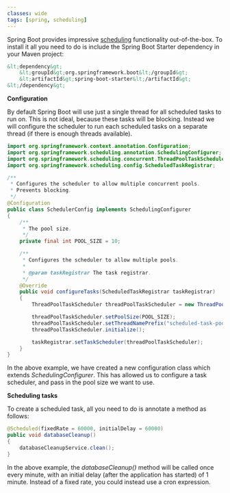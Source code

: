 ```yaml
---
classes: wide
tags: [spring, scheduling]
---
```

Spring Boot provides impressive <a href="https://spring.io/guides/gs/scheduling-tasks/">scheduling</a> functionality out-of-the-box. To install it all you need to do is include the Spring Boot Starter dependency in your Maven project:

```xml
&lt;dependency&gt;
    &lt;groupId&gt;org.springframework.boot&lt;/groupId&gt;
    &lt;artifactId&gt;spring-boot-starter&lt;/artifactId&gt;
&lt;/dependency&gt;
```

<strong>Configuration</strong>

By default Spring Boot will use just a single thread for all scheduled tasks to run on. This is not ideal, because these tasks will be blocking. Instead we will configure the scheduler to run each scheduled tasks on a separate thread (if there is enough threads available).

```java
import org.springframework.context.annotation.Configuration;
import org.springframework.scheduling.annotation.SchedulingConfigurer;
import org.springframework.scheduling.concurrent.ThreadPoolTaskScheduler;
import org.springframework.scheduling.config.ScheduledTaskRegistrar;

/**
 * Configures the scheduler to allow multiple concurrent pools.
 * Prevents blocking.
 */
@Configuration
public class SchedulerConfig implements SchedulingConfigurer
{
    /**
     * The pool size.
     */
    private final int POOL_SIZE = 10;

    /**
     * Configures the scheduler to allow multiple pools.
     *
     * @param taskRegistrar The task registrar.
     */
    @Override
    public void configureTasks(ScheduledTaskRegistrar taskRegistrar)
    {
        ThreadPoolTaskScheduler threadPoolTaskScheduler = new ThreadPoolTaskScheduler();

        threadPoolTaskScheduler.setPoolSize(POOL_SIZE);
        threadPoolTaskScheduler.setThreadNamePrefix("scheduled-task-pool-");
        threadPoolTaskScheduler.initialize();

        taskRegistrar.setTaskScheduler(threadPoolTaskScheduler);
    }
}
```

In the above example, we have created a new configuration class which extends <em>SchedulingConfigurer</em>. This has allowed us to configure a task scheduler, and pass in the pool size we want to use.

<strong>Scheduling tasks</strong>

To create a scheduled task, all you need to do is annotate a method as follows:

```java
@Scheduled(fixedRate = 60000, initialDelay = 60000)
public void databaseCleanup()
{
    databaseCleanupService.clean();
}
```

In the above example, the <em>databaseCleanup()</em> method will be called once every minute, with an initial delay (after the application has started) of 1 minute. Instead of a fixed rate, you could instead use a cron expression.

&nbsp;
